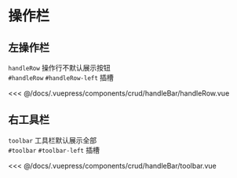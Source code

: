 # 操作栏

## 左操作栏
`handleRow` 操作行不默认展示按钮 </br>
`#handleRow` `#handleRow-left` 插槽

<ClientOnly>
<common-code-format>
  <crud-handleBar-handleRow slot="source"></crud-handleBar-handleRow>
  
<<< @/docs/.vuepress/components/crud/handleBar/handleRow.vue
</common-code-format>
</ClientOnly>

## 右工具栏
`toolbar` 工具栏默认展示全部 </br>
`#toolbar` `#toolbar-left` 插槽

<ClientOnly>
<common-code-format>
  <crud-handleBar-toolbar slot="source"></crud-handleBar-toolbar>
  
<<< @/docs/.vuepress/components/crud/handleBar/toolbar.vue
</common-code-format>
</ClientOnly>

